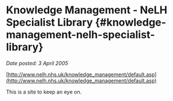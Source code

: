 # Knowledge Management - NeLH Specialist Library {#knowledge-management-nelh-specialist-library}

_Date posted: 3 April 2005_

[http://www.nelh.nhs.uk/knowledge_management/default.asp](http://www.nelh.nhs.uk/knowledge_management/default.asp)

This is a site to keep an eye on.